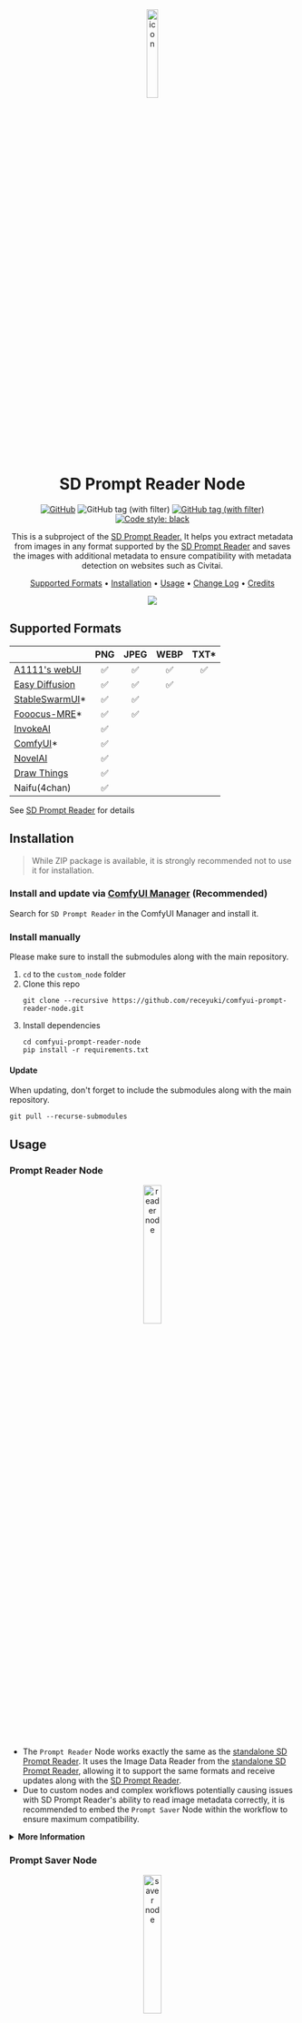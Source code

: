 <div align="center">
    <img alt="icon" src="https://github.com/receyuki/stable-diffusion-prompt-reader/raw/master/sd_prompt_reader/resources/icon.png" width=20% height=20%>
    <h1>SD Prompt Reader Node</h1>
    <a href="https://github.com/receyuki/comfyui-prompt-reader-node/blob/master/LICENSE">
        <img alt="GitHub" src="https://img.shields.io/github/license/receyuki/comfyui-prompt-reader-node"></a>
    <img alt="GitHub tag (with filter)" src="https://img.shields.io/github/v/tag/receyuki/comfyui-prompt-reader-node?label=node">
    <a href="https://github.com/receyuki/stable-diffusion-prompt-reader">    
        <img alt="GitHub tag (with filter)" src="https://img.shields.io/github/v/tag/receyuki/stable-diffusion-prompt-reader?label=core"></a>
    <a href="https://github.com/psf/black">
        <img alt="Code style: black" src="https://img.shields.io/badge/code%20style-black-000000.svg"></a>
    <br>

This is a subproject of the 
<a href="https://github.com/receyuki/stable-diffusion-prompt-reader">SD Prompt Reader.</a>
It helps you extract metadata from images in any format supported by the 
<a href="https://github.com/receyuki/stable-diffusion-prompt-reader">SD Prompt Reader</a> and saves the images with 
additional metadata to ensure compatibility with metadata detection on websites such as Civitai.
    <br>
  <p>
    <a href="#supported-formats">Supported Formats</a> •
    <a href="#installation">Installation</a> •
    <a href="#usage">Usage</a> •
    <a href="./CHANGELOG.md">Change Log</a> •
    <a href="#credits">Credits</a>
  </p>
    <img src="./images/screenshot_v130.png">
</div>


## Supported Formats
|                                                                          | PNG | JPEG | WEBP | TXT* |
|--------------------------------------------------------------------------|:---:|:----:|:----:|:----:|
| [A1111's webUI](https://github.com/AUTOMATIC1111/stable-diffusion-webui) |  ✅  |  ✅   |  ✅   |  ✅   |
| [Easy Diffusion](https://github.com/easydiffusion/easydiffusion)         |  ✅  |  ✅   |  ✅   |      |
| [StableSwarmUI](https://github.com/Stability-AI/StableSwarmUI)*          |  ✅  |  ✅   |      |      |
| [Fooocus-MRE](https://github.com/MoonRide303/Fooocus-MRE)*               |  ✅  |  ✅   |      |      |
| [InvokeAI](https://github.com/invoke-ai/InvokeAI)                        |  ✅  |      |      |      |
| [ComfyUI](https://github.com/comfyanonymous/ComfyUI)*                    |  ✅  |      |      |      |
| [NovelAI](https://novelai.net/)                                          |  ✅  |      |      |      |
| [Draw Things](https://drawthings.ai/)                                    |  ✅  |      |      |      |
| Naifu(4chan)                                                             |  ✅  |      |      |      |

See [SD Prompt Reader](https://github.com/receyuki/stable-diffusion-prompt-reader#supported-formats) for details

## Installation
>While ZIP package is available, it is strongly recommended not to use it for installation.
### Install and update via [ComfyUI Manager](https://github.com/ltdrdata/ComfyUI-Manager) (Recommended)
Search for `SD Prompt Reader` in the ComfyUI Manager and install it.
### Install manually
Please make sure to install the submodules along with the main repository.
1. `cd` to the `custom_node` folder
2. Clone this repo
    ```shell
    git clone --recursive https://github.com/receyuki/comfyui-prompt-reader-node.git
    ```
3. Install dependencies
    ```shell
    cd comfyui-prompt-reader-node
    pip install -r requirements.txt
    ```
#### Update
When updating, don't forget to include the submodules along with the main repository.
```shell
git pull --recurse-submodules
```

## Usage
### Prompt Reader Node
<div align="center">
   <img src="./images/reader.png" width="25%" height="25%" alt="reader node">
</div>

- The `Prompt Reader` Node works exactly the same as the 
[standalone SD Prompt Reader](https://github.com/receyuki/stable-diffusion-prompt-reader). 
It uses the Image Data Reader from the 
[standalone SD Prompt Reader](https://github.com/receyuki/stable-diffusion-prompt-reader), 
allowing it to support the same formats and receive updates along with the 
[SD Prompt Reader](https://github.com/receyuki/stable-diffusion-prompt-reader).
- Due to custom nodes and complex workflows potentially causing issues with SD Prompt Reader's ability 
to read image metadata correctly, it is recommended to embed the `Prompt Saver` Node within the workflow 
to ensure maximum compatibility.
<details>
    <summary><b>More Information</b></summary>

#### `parameter_index`
- For images containing multiple sets of parameters, such as those processed through `hires-fix` or `refiner`, 
you will need to modify the `parameter_index` to select the parameters you need
#### SDXL
- For images generated by SDXL and containing multiple sets of prompts, 
the `text_g` will be combined with `text_l` into a single prompt
#### Batch Read
- For batch processing, please use the `Batch Loader` node. When using the `Batch Loader` node for bulk reading, 
the preview image will not update, and the text box will only display the metadata of the last image.
<div align="center">
   <img src="./images/loader2reader.png" width="50%" height="50%" alt="connect batch loader to prompt reader">
</div>

#### Additional Parameters
- To read parameters other than the existing output, please connect the `settings` to the `Parameter Extractor` node.
<div align="center">
   <img src="./images/reader2extractor.png" width="50%" height="50%" alt="connect prompt reader to parameter extractor">
</div>

#### `MODEL_NAME`
- `MODEL_NAME` is a special output that matches the model name in the metadata with the existing models on the server 
according to the following priority:
  1. Identical path, filename, and extension.
  2. Identical filename, and extension. 
e.g. `sd_xl_base.safetensors` will be matched with `SDXL\sd_xl_base.safetensors`, and vice versa.
  3. Identical filename.
e.g. `sd_xl_base` will be matched with `SDXL\sd_xl_base.safetensors`, and vice versa.
  4. If a matching model cannot be found, the original name will be outputted.

</details>

### Prompt Saver Node
<div align="center">
   <img src="./images/saver.png" width="25%" height="25%" alt="saver node">
</div>

- The `Prompt Saver` Node and the `Parameter Generator` Node are designed to be used together.  
- The `Prompt Saver` Node will write additional metadata in the A1111 format to the output images 
to be compatible with any tools that support the A1111 format, 
including SD Prompt Reader and Civitai. 
Due to custom nodes and complex workflows potentially causing issues with SD Prompt Reader's ability 
to read image metadata correctly, it's recommended to embed this node within the workflow 
to ensure maximum compatibility.   
- Since it's not possible to directly extract metadata from `KSampler`, it's necessary to 
use the `Parameter Generator` Node to generate parameters and simultaneously output them to 
the `Prompt Saver` Node and `KSampler` Node.

<details>
    <summary><b>More Information</b></summary>

#### Image Format
- Only PNG format supports embedding both metadata and workflow at the same time. Other formats can only embed metadata.
#### Duplicate Filename
- When the filename already exists, an index will be added at the end of the filename, 
e.g. `file.png, file_1.png, file_2.png`.
#### Hashes & Auto-Detection on Civitai
- When `calculate_hash` is enabled, the node will compute the hash values of checkpoint, VAE, Lora, 
and embedding/Textual Inversion, and write them into the metadata. After the server restarts, or a new checkpoint, 
VAE, Lora, or embedding/Textual Inversion is loaded, the first image generation may take a longer time for hash calculation. 
The hash value will be stored in temporary storage without the need for repeated calculation, 
until the server is restarted.
- When `resource_hash` is enabled, the resource hashes will be written into the metadata to support auto-detection 
on Civitai. This function will only run when `calculate_hash` is enabled.
- If you need to calculate the hash of Lora, please use the `Lora Loader` Node or the `Lora Selector` Node. 
The hash value of the embedding/Textual Inversion will be automatically detected from the prompt.
#### `save_metadata_file`
- When the `save_metadata_file` is turned on, the metadata will be saved as a TXT file with the same name
alongside the image.
#### `date_format` & `time_format`
- For the `date_format` and `time_format`, please refer to 
[strftime.org](https://strftime.org/) or [www.strfti.me](https://www.strfti.me/).
#### `filename` & `path`
- `%counter` cannot be used for `path`, it can only be used for `filename`. This `%counter` is slightly different 
from the `%counter` in the built-in `Saver` node, it will count all image files in the `path`.
- Please refer to the following table for placeholders supported by the `filename` and `path`.

   |            |            |
   |------------|------------|
   | %seed      | %date      |
   | %steps     | %time      |
   | %cfg       | %counter   |
   | %model     | %extension |
   | %sampler   | %quality   |
   | %scheduler |            |

</details>

### Parameter Generator Node
<div align="center">
   <img src="./images/generator.png" width="25%" height="25%" alt="generator node">
</div>

- Since it's not possible to directly extract metadata from `KSampler`, it's necessary to 
use the `Parameter Generator` Node to generate parameters and simultaneously output them to both 
the `Prompt Saver` Node and `KSampler` Node.
- The `Parameter Generator` Node can also be used as a control panel for complex ComfyUI workflows, just like the [AP workflow](https://perilli.com/ai/comfyui/).
<details>
    <summary><b>More Information</b></summary>

#### Optimal Resolution
- The `model_version` and `aspect_ratio` are used only for calculating the optimal resolution of the selected 
model version under the chosen aspect ratio. The calculation method is based on the 
[Stability AI development documentation](https://platform.stability.ai/docs/features/api-parameters#about-dimensions) 
and the [StableSwarmUI source code](https://github.com/Stability-AI/StableSwarmUI) (developed by Stability AI).
#### `refiner_start`
- `refiner_start` refers to the proportion of steps completed when the refiner starts running, 
i.e., the proportion of base steps to total steps. This is used to calculate the `start_at_step` (`REFINER_START_STEP`)
required by the refiner `KSampler` under the selected step ratio.

</details>

### Batch Loader Node
<div align="center">
   <img src="./images/loader.png" width="25%" height="25%" alt="loader node">
</div>

- The `Batch Loader` Node is specifically designed for the `Prompt Reader` Node to batch-read image files in a directory 
and cannot be used with other custom nodes.
<details>
    <summary><b>More Information</b></summary>

- For batch processing, please connect the `IMAGE` output of the `Batch Loader` Node to the `image` input of 
the `Prompt Reader` Node.
<div align="center">
   <img src="./images/loader2reader.png" width="50%" height="50%" alt="connect prompt reader to parameter extractor">
</div>

#### `path`
- The `path` supports relative paths such as `./input/` or absolute paths like `C:/Users/receyuki/Pictures`.
- Both `\ ` and `/` are acceptable.
- You can also input a single file or a list of files into the `path`, 
in which case the `image_load_limit` and `start_index` will not function.

</details>

### Parameter Extractor Node
<div align="center">
   <img src="./images/extractor.png" width="25%" height="25%" alt="extractor node">
</div>

- The `Parameter Extractor` Node is an extension of the `Prompt Reader` Node, designed to retrieve the values 
of all parameters in the settings (including those parameters that the `Prompt Reader` Node cannot output). 
e.g. `Hires  upscaler`
<details>
    <summary><b>More Information</b></summary>

- Connect the `SETTINGS` of the `Prompt Reader` Node to the `settings` of the `Parameter Extractor` Node. 
After the first run, the parameter list will be loaded.
<div align="center">
   <img src="./images/reader2extractor.png" width="50%" height="50%" alt="connect prompt reader to parameter extractor">
</div>
</details>

### Prompt Merger Node & Type Converter Node
<div align="center">
   <img src="./images/merger_converter.png" width="25%" height="25%" alt="merger and converter node">
</div>

- Since the A1111 format cannot store `text_g` and `text_l` separately, SDXL users need to use 
the `Prompt Merger` Node to combine `text_g` and `text_l` into a single prompt.
- Since `model_name`, `sampler_name`, and `scheduler` are special types 
that cannot be directly used by some other nodes,
You can use the `Type Converter` Node to convert them into `STRING` type.

### Lora Loader Node & Lora Selector Node
<div align="center">
   <img src="./images/lora.png" width="50%" height="50%" alt="lora loader and selector node">
</div>

- The `Lora Loader` Node and `Lora Selector` Node are used to write Lora data into metadata and support auto-detection
on Civitai. 
<details>
    <summary><b>More Information</b></summary>

- Replace the original loader with the `Lora Loader` Node, or connect the `LORA_NAME` output of the `Lora Selector` Node
to the `lora_name` input of other lora loaders (built-in or custom), and link the `NEXT_LORA` output to the `lora_name` 
input of the `Prompt Saver` Node. Both of these nodes have the same function, please choose according to your needs.
#### Multiple Loras
- If you need to load multiple Loras, please connect the `Lora Loader` Node or `Lora Selector` Node head to tail 
through `last_lora` and `NEXT_LORA`, and connect the `NEXT_LORA` at the end of the Lora chain to the `lora_name` input 
of the `Prompt Saver` Node.
1. Lora Loader chain
<div align="center">
    <img src="./images/lora_loader_chain.png" width="100%" height="100%" alt="lora loader chain">
</div>

2. Lora Selector chain
<div align="center">
    <img src="./images/lora_selector_chain.png" width="100%" height="100%" alt="lora loader chain">
</div>

</details>

### Example Workflow
<details>
    <summary><b>Simple Example</b></summary>
<div align="center">
   <img src="./workflows/simple_example.png" width="100%" height="100%" alt="example workflow">
</div>
</details>

<details>
    <summary><b>Lora Example</b></summary>
<div align="center">
   <img src="./workflows/lora_example.png" width="100%" height="100%" alt="example workflow">
</div>
</details>

<details>
    <summary><b>Hires-fix Example</b></summary>
<div align="center">
   <img src="./workflows/hires_fix_example.png" width="100%" height="100%" alt="example workflow">
</div>
</details>

<details>
    <summary><b>SDXL Example</b></summary>
<div align="center">
   <img src="./workflows/sdxl_example.png" width="100%" height="100%" alt="example workflow">
</div>
</details>


## Credits
- The SD Prompt Reader node is based on [ComfyUI Load Image With Metadata](https://github.com/tkoenig89/ComfyUI_Load_Image_With_Metadata)
- The SD Prompt Saver node is based on [Comfy Image Saver](https://github.com/giriss/comfy-image-saver) & [Stable Diffusion Webui](https://github.com/AUTOMATIC1111/stable-diffusion-webui)
- The seed generator in the SD Parameter Generator is modified from [rgthree's Comfy Nodes](https://github.com/rgthree/rgthree-comfy#rgthrees-comfy-nodes)
- A special thanks to [@alessandroperilli](https://github.com/alessandroperilli) and his [AP Workflow](https://perilli.com/ai/comfyui/) for providing numerous suggestions
